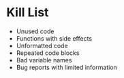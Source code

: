 Kill List
=========
* Unused code
* Functions with side effects
* Unformatted code
* Repeated code blocks
* Bad variable names
* Bug reports with limited information
